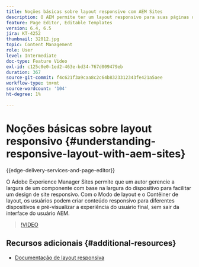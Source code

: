 ```yaml
---
title: Noções básicas sobre layout responsivo com AEM Sites
description: O AEM permite ter um layout responsivo para suas páginas usando o componente Contêiner de layout. Com o Layout responsivo, os autores de conteúdo podem criar conteúdo responsivo para diferentes dispositivos e visualizar a experiência do usuário final no AEM.
feature: Page Editor, Editable Templates
version: 6.4, 6.5
jira: KT-4252
thumbnail: 32012.jpg
topic: Content Management
role: User
level: Intermediate
doc-type: Feature Video
exl-id: c125c0e0-1ed2-463e-bd34-767d009479eb
duration: 367
source-git-commit: f4c621f3a9caa8c2c64b8323312343fe421a5aee
workflow-type: tm+mt
source-wordcount: '104'
ht-degree: 1%

---
```


# Noções básicas sobre layout responsivo {#understanding-responsive-layout-with-aem-sites}

{{edge-delivery-services-and-page-editor}}

O Adobe Experience Manager Sites permite que um autor gerencie a largura de um componente com base na largura do dispositivo para facilitar um design de site responsivo. Com o Modo de layout e o Contêiner de layout, os usuários podem criar conteúdo responsivo para diferentes dispositivos e pré-visualizar a experiência do usuário final, sem sair da interface do usuário AEM.

>[!VIDEO](https://video.tv.adobe.com/v/32012?quality=12&learn=on)

## Recursos adicionais {#additional-resources}

* [Documentação de layout responsiva](https://experienceleague.adobe.com/docs/experience-manager-65/authoring/siteandpage/responsive-layout.html)
